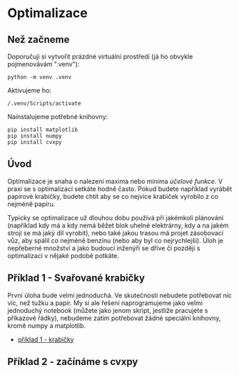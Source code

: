 # Optimalizace

## 

## Než začneme

Doporučuji si vytvořit prázdné virtuální prostředí (já ho obvykle pojmenovávám ".venv"):

```
python -m venv .venv
```

Aktivujeme ho:

```
/.venv/Scripts/activate
```

Nainstalujeme potřebné knihovny:

```
pip install matplotlib
pip install numpy
pip install cvxpy
```


## Úvod

Optimalizace je snaha o nalezení maxima nebo minima *účelové funkce*. V praxi se s optimalizací setkáte hodně často. Pokud budete například vyrábět papírové krabičky, budete chtít aby se co nejvíce krabiček vyrobilo z co nejméně papíru.

Typicky se optimalizace už dlouhou dobu používá při jakémkoli plánování (například kdy má a kdy nemá běžet blok uhelné elektrárny, kdy a na jakém stroji se má jaký díl vyrobit), nebo také jakou trasou má projet zásobovací vůz, aby spálil co nejméně benzínu (nebo aby byl co nejrychlejší). Úloh je nepřeberné množství a jako budoucí inženýři se dříve či později s optimalizací v nějaké podobě potkáte. 


## Příklad 1 - Svařované krabičky

První úloha bude velmi jednoduchá. Ve skutečnosti nebudete potřebovat nic víc, než tužku a papír. My si ale řešení naprogramujeme jako velmi jednoduchý notebook (můžete jako jenom skript, jestliže pracujete s příkazové řádky), nebudeme zatím potřebovat žádné speciální knihovny, kromě numpy a matplotlib.

- [příklad 1 - krabičky](boxes.ipynb)


## Příklad 2 - začínáme s cvxpy

